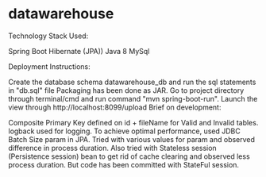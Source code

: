 # datawarehouse
Technology Stack Used:

Spring Boot Hibernate (JPA)) Java 8 MySql

Deployment Instructions:

Create the database schema datawarehouse_db and run the sql statements in "db.sql" file
Packaging has been done as JAR. Go to project directory through terminal/cmd and run command "mvn spring-boot-run".
Launch the view through http://localhost:8099/upload
Brief on development:

Composite Primary Key defined on id + fileName for Valid and Invalid tables.
logback used for logging.
To achieve optimal performance, used JDBC Batch Size param in JPA. Tried with various values for param and observed difference in process duration.
Also tried with Stateless session (Persistence session) bean to get rid of cache clearing and observed less process duration. But code has been committed with StateFul session.

